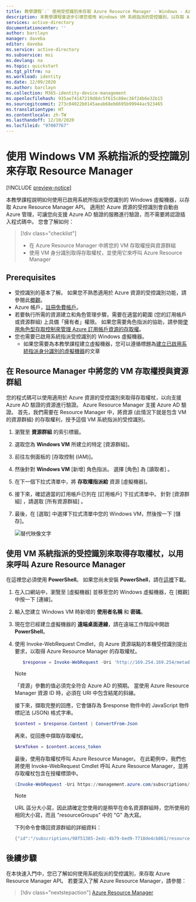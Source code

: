 ```yaml
---
title: 教學課程`:` 使用受控識別來存取 Azure Resource Manager - Windows - Azure AD
description: 本教學課程會逐步引導您使用 Windows VM 系統指派的受控識別，以存取 Azure Resource Manager。
services: active-directory
documentationcenter: ''
author: barclayn
manager: daveba
editor: daveba
ms.service: active-directory
ms.subservice: msi
ms.devlang: na
ms.topic: quickstart
ms.tgt_pltfrm: na
ms.workload: identity
ms.date: 12/09/2020
ms.author: barclayn
ms.collection: M365-identity-device-management
ms.openlocfilehash: 935ae74147219d8dc5f615c80ec36f24b6e32b15
ms.sourcegitcommit: 273c04022b0145aeab68eb6695b99944ac923465
ms.translationtype: HT
ms.contentlocale: zh-TW
ms.lasthandoff: 12/10/2020
ms.locfileid: "97007767"
---
```

# <a name="use-a-windows-vm-system-assigned-managed-identity-to-access-resource-manager"></a>使用 Windows VM 系統指派的受控識別來存取 Resource Manager

[!INCLUDE [preview-notice](../../../includes/active-directory-msi-preview-notice.md)]

本教學課程說明如何使用已啟用系統所指派受控識別的 Windows 虛擬機器，以存取 Azure Resource Manager API。 適用於 Azure 資源的受控識別會自動由 Azure 管理，可讓您向支援 Azure AD 驗證的服務進行驗證，而不需要將認證插入程式碼中。 您會了解如何：

> [!div class="checklist"] 
> * 在 Azure Resource Manager 中將您的 VM 存取權授與資源群組 
> * 使用 VM 身分識別取得存取權杖，並使用它來呼叫 Azure Resource Manager

## <a name="prerequisites"></a>Prerequisites

- 受控識別的基本了解。 如果您不熟悉適用於 Azure 資源的受控識別功能，請參閱此[概觀](overview.md)。
- Azure 帳戶，[註冊免費帳戶](https://azure.microsoft.com/free/)。
- 若要執行所需的資源建立和角色管理步驟，需要在適當的範圍 (您的訂用帳戶或資源群組) 上具備「擁有者」權限。 如果您需要角色指派的協助，請參閱[使用角色型存取控制來管理 Azure 訂用帳戶資源的存取權](../../role-based-access-control/role-assignments-portal.md)。
- 您也需要已啟用系統指派受控識別的 Windows 虛擬機器。
  - 如果您需要為本教學課程建立虛擬機器，您可以遵循標題為[建立已啟用系統指派身分識別的虛擬機器](./qs-configure-portal-windows-vm.md#system-assigned-managed-identity)的文章

## <a name="grant-your-vm-access-to-a-resource-group-in-resource-manager"></a>在 Resource Manager 中將您的 VM 存取權授與資源群組

您的程式碼可以使用適用於 Azure 資源的受控識別來取得存取權杖，以向支援 Azure AD 驗證的資源進行驗證。  Azure Resource Manager 支援 Azure AD 驗證。  首先，我們需要在 Resource Manager 中，將資源 (此情況下就是包含 VM 的資源群組) 的存取權利，授予這個 VM 系統指派的受控識別。  

1.  瀏覽至 **資源群組** 的索引標籤。 
2.  選取您為 **Windows VM** 所建立的特定 [資源群組]。 
3.  前往左側面板的 [存取控制 (IAM)]。 
4.  然後針對 **Windows VM** [新增] 角色指派。  選擇 [角色]  為 [讀取者]  。 
5.  在下一個下拉式清單中，將 **存取權指派給** 資源 [虛擬機器]。 
6.  接下來，確認適當的訂用帳戶已列在 [訂用帳戶]  下拉式清單中。 針對 [資源群組]  ，請選取 [所有資源群組]  。 
7.  最後，在 [選取] 中選擇下拉式清單中您的 Windows VM，然後按一下 [儲存]。

    ![替代映像文字](media/msi-tutorial-windows-vm-access-arm/msi-windows-permissions.png)

## <a name="get-an-access-token-using-the-vms-system-assigned-managed-identity-and-use-it-to-call-azure-resource-manager"></a>使用 VM 系統指派的受控識別來取得存取權杖，以用來呼叫 Azure Resource Manager 

在這裡您必須使用 **PowerShell**。  如果您尚未安裝 **PowerShell**，請在[這裡](/powershell/azure/)下載。 

1.  在入口網站中，瀏覽至 [虛擬機器] 並移至您的 Windows 虛擬機器，在 [概觀] 中按一下 [連線]。 
2.  輸入您建立 Windows VM 時新增的 **使用者名稱** 和 **密碼**。 
3.  現在您已經建立虛擬機器的 **遠端桌面連線**，請在遠端工作階段中開啟 **PowerShell**。 
4.  使用 Invoke-WebRequest Cmdlet，向 Azure 資源端點的本機受控識別提出要求，以取得 Azure Resource Manager 的存取權杖。

    ```powershell
       $response = Invoke-WebRequest -Uri 'http://169.254.169.254/metadata/identity/oauth2/token?api-version=2018-02-01&resource=https://management.azure.com/' -Method GET -Headers @{Metadata="true"}
    ```
    
    > [!NOTE]
    > 「資源」參數的值必須完全符合 Azure AD 的預期。 當使用 Azure Resource Manager 資源 ID 時，必須在 URI 中包含結尾的斜線。
    
    接下來，擷取完整的回應，它會儲存為 $response 物件中的 JavaScript 物件標記法 (JSON) 格式字串。 
    
    ```powershell
    $content = $response.Content | ConvertFrom-Json
    ```
    再來，從回應中擷取存取權杖。
    
    ```powershell
    $ArmToken = $content.access_token
    ```
    
    最後，使用存取權杖呼叫 Azure Resource Manager。 在此範例中，我們也將使用 Invoke-WebRequest Cmdlet 呼叫 Azure Resource Manager，並將存取權杖包含在授權標頭中。
    
    ```powershell
    (Invoke-WebRequest -Uri https://management.azure.com/subscriptions/<SUBSCRIPTION ID>/resourceGroups/<RESOURCE GROUP>?api-version=2016-06-01 -Method GET -ContentType "application/json" -Headers @{ Authorization ="Bearer $ArmToken"}).content
    ```
    > [!NOTE] 
    > URL 區分大小寫，因此請確定您使用的是稍早在命名資源群組時，您所使用的相同大小寫，而且 "resourceGroups" 中的 "G" 為大寫。
        
    下列命令會傳回資源群組的詳細資料：

    ```powershell
    {"id":"/subscriptions/98f51385-2edc-4b79-bed9-7718de4cb861/resourceGroups/DevTest","name":"DevTest","location":"westus","properties":{"provisioningState":"Succeeded"}}
    ```

## <a name="next-steps"></a>後續步驟

在本快速入門中，您已了解如何使用系統指派的受控識別，來存取 Azure Resource Manager API。  若要深入了解 Azure Resource Manager，請參閱：

> [!div class="nextstepaction"]
>[Azure Resource Manager](../../azure-resource-manager/management/overview.md)